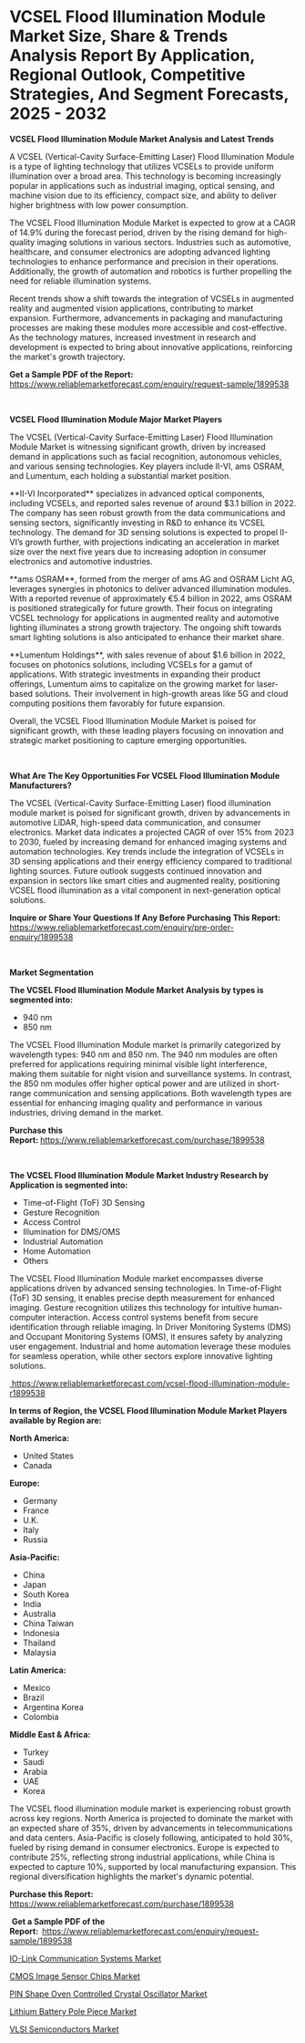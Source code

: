 <p><h1>VCSEL Flood Illumination Module Market Size, Share & Trends Analysis Report By Application, Regional Outlook, Competitive Strategies, And Segment Forecasts, 2025 - 2032</h1></p><p><strong>VCSEL Flood Illumination Module Market Analysis and Latest Trends</strong></p>
<p><p>A VCSEL (Vertical-Cavity Surface-Emitting Laser) Flood Illumination Module is a type of lighting technology that utilizes VCSELs to provide uniform illumination over a broad area. This technology is becoming increasingly popular in applications such as industrial imaging, optical sensing, and machine vision due to its efficiency, compact size, and ability to deliver higher brightness with low power consumption.</p><p>The VCSEL Flood Illumination Module Market is expected to grow at a CAGR of 14.9% during the forecast period, driven by the rising demand for high-quality imaging solutions in various sectors. Industries such as automotive, healthcare, and consumer electronics are adopting advanced lighting technologies to enhance performance and precision in their operations. Additionally, the growth of automation and robotics is further propelling the need for reliable illumination systems.</p><p>Recent trends show a shift towards the integration of VCSELs in augmented reality and augmented vision applications, contributing to market expansion. Furthermore, advancements in packaging and manufacturing processes are making these modules more accessible and cost-effective. As the technology matures, increased investment in research and development is expected to bring about innovative applications, reinforcing the market's growth trajectory.</p></p>
<p><strong>Get a Sample PDF of the Report:&nbsp;</strong> <a href="https://www.reliablemarketforecast.com/enquiry/request-sample/1899538?utm_campaign=1888&utm_medium=2&utm_source=Github&utm_content=ia&utm_term=07042025&utm_id=vcsel-flood-illumination-module">https://www.reliablemarketforecast.com/enquiry/request-sample/1899538</a></p>
<p>&nbsp;</p>
<p><strong>VCSEL Flood Illumination Module Major Market Players</strong></p>
<p><p>The VCSEL (Vertical-Cavity Surface-Emitting Laser) Flood Illumination Module Market is witnessing significant growth, driven by increased demand in applications such as facial recognition, autonomous vehicles, and various sensing technologies. Key players include II-VI, ams OSRAM, and Lumentum, each holding a substantial market position.</p><p>**II-VI Incorporated** specializes in advanced optical components, including VCSELs, and reported sales revenue of around $3.1 billion in 2022. The company has seen robust growth from the data communications and sensing sectors, significantly investing in R&D to enhance its VCSEL technology. The demand for 3D sensing solutions is expected to propel II-VI’s growth further, with projections indicating an acceleration in market size over the next five years due to increasing adoption in consumer electronics and automotive industries.</p><p>**ams OSRAM**, formed from the merger of ams AG and OSRAM Licht AG, leverages synergies in photonics to deliver advanced illumination modules. With a reported revenue of approximately €5.4 billion in 2022, ams OSRAM is positioned strategically for future growth. Their focus on integrating VCSEL technology for applications in augmented reality and automotive lighting illuminates a strong growth trajectory. The ongoing shift towards smart lighting solutions is also anticipated to enhance their market share.</p><p>**Lumentum Holdings**, with sales revenue of about $1.6 billion in 2022, focuses on photonics solutions, including VCSELs for a gamut of applications. With strategic investments in expanding their product offerings, Lumentum aims to capitalize on the growing market for laser-based solutions. Their involvement in high-growth areas like 5G and cloud computing positions them favorably for future expansion.</p><p>Overall, the VCSEL Flood Illumination Module Market is poised for significant growth, with these leading players focusing on innovation and strategic market positioning to capture emerging opportunities.</p></p>
<p>&nbsp;</p>
<p><strong>What Are The Key Opportunities For VCSEL Flood Illumination Module Manufacturers?</strong></p>
<p><p>The VCSEL (Vertical-Cavity Surface-Emitting Laser) flood illumination module market is poised for significant growth, driven by advancements in automotive LiDAR, high-speed data communication, and consumer electronics. Market data indicates a projected CAGR of over 15% from 2023 to 2030, fueled by increasing demand for enhanced imaging systems and automation technologies. Key trends include the integration of VCSELs in 3D sensing applications and their energy efficiency compared to traditional lighting sources. Future outlook suggests continued innovation and expansion in sectors like smart cities and augmented reality, positioning VCSEL flood illumination as a vital component in next-generation optical solutions.</p></p>
<p><strong>Inquire or Share Your Questions If Any Before Purchasing This Report:</strong> <a href="https://www.reliablemarketforecast.com/enquiry/pre-order-enquiry/1899538?utm_campaign=1888&utm_medium=2&utm_source=Github&utm_content=ia&utm_term=07042025&utm_id=vcsel-flood-illumination-module">https://www.reliablemarketforecast.com/enquiry/pre-order-enquiry/1899538</a></p>
<p>&nbsp;</p>
<p><strong>Market Segmentation</strong></p>
<p><strong>The VCSEL Flood Illumination Module Market Analysis by types is segmented into:</strong></p>
<p><ul><li>940 nm</li><li>850 nm</li></ul></p>
<p><p>The VCSEL Flood Illumination Module market is primarily categorized by wavelength types: 940 nm and 850 nm. The 940 nm modules are often preferred for applications requiring minimal visible light interference, making them suitable for night vision and surveillance systems. In contrast, the 850 nm modules offer higher optical power and are utilized in short-range communication and sensing applications. Both wavelength types are essential for enhancing imaging quality and performance in various industries, driving demand in the market.</p></p>
<p><strong>Purchase this Report:&nbsp;</strong><a href="https://www.reliablemarketforecast.com/purchase/1899538?utm_campaign=1888&utm_medium=2&utm_source=Github&utm_content=ia&utm_term=07042025&utm_id=vcsel-flood-illumination-module">https://www.reliablemarketforecast.com/purchase/1899538</a></p>
<p>&nbsp;</p>
<p><strong>The VCSEL Flood Illumination Module Market Industry Research by Application is segmented into:</strong></p>
<p><ul><li>Time-of-Flight (ToF) 3D Sensing</li><li>Gesture Recognition</li><li>Access Control</li><li>Illumination for DMS/OMS</li><li>Industrial Automation</li><li>Home Automation</li><li>Others</li></ul></p>
<p><p>The VCSEL Flood Illumination Module market encompasses diverse applications driven by advanced sensing technologies. In Time-of-Flight (ToF) 3D sensing, it enables precise depth measurement for enhanced imaging. Gesture recognition utilizes this technology for intuitive human-computer interaction. Access control systems benefit from secure identification through reliable imaging. In Driver Monitoring Systems (DMS) and Occupant Monitoring Systems (OMS), it ensures safety by analyzing user engagement. Industrial and home automation leverage these modules for seamless operation, while other sectors explore innovative lighting solutions.</p></p>
<p><a href="https://www.reliablemarketforecast.com/vcsel-flood-illumination-module-r1899538?utm_campaign=1888&utm_medium=2&utm_source=Github&utm_content=ia&utm_term=07042025&utm_id=vcsel-flood-illumination-module">&nbsp;https://www.reliablemarketforecast.com/vcsel-flood-illumination-module-r1899538</a></p>
<p><strong>In terms of Region, the VCSEL Flood Illumination Module Market Players available by Region are:</strong></p>
<p>
    <p> <strong> North America: </strong>
        <ul>
            <li>United States</li>
            <li>Canada</li>
        </ul>
        </p> 
    <p> <strong> Europe: </strong>
        <ul>
            <li>Germany</li>
            <li>France</li>
            <li>U.K.</li>
            <li>Italy</li>
            <li>Russia</li>
        </ul>
        </p> 
    <p> <strong> Asia-Pacific: </strong>
        <ul>
            <li>China</li>
            <li>Japan</li>
            <li>South Korea</li>
            <li>India</li>
            <li>Australia</li>
            <li>China Taiwan</li>
            <li>Indonesia</li>
            <li>Thailand</li>
            <li>Malaysia</li>
        </ul>
        </p> 
    <p> <strong> Latin America: </strong>
        <ul>
            <li>Mexico</li>
            <li>Brazil</li>
            <li>Argentina Korea</li>
            <li>Colombia</li>
        </ul>
        </p> 
    <p> <strong> Middle East & Africa: </strong>
        <ul>
            <li>Turkey</li>
            <li>Saudi</li>
            <li>Arabia</li>
            <li>UAE</li>
            <li>Korea</li>
        </ul>
    </p>
    </p>
<p><p>The VCSEL flood illumination module market is experiencing robust growth across key regions. North America is projected to dominate the market with an expected share of 35%, driven by advancements in telecommunications and data centers. Asia-Pacific is closely following, anticipated to hold 30%, fueled by rising demand in consumer electronics. Europe is expected to contribute 25%, reflecting strong industrial applications, while China is expected to capture 10%, supported by local manufacturing expansion. This regional diversification highlights the market's dynamic potential.</p></p>
<p><strong>Purchase this Report: </strong><a href="https://www.reliablemarketforecast.com/purchase/1899538?utm_campaign=1888&utm_medium=2&utm_source=Github&utm_content=ia&utm_term=07042025&utm_id=vcsel-flood-illumination-module">https://www.reliablemarketforecast.com/purchase/1899538</a></p>
<p>&nbsp;<strong>Get a Sample PDF of the Report:&nbsp;&nbsp;</strong><a href="https://www.reliablemarketforecast.com/enquiry/request-sample/1899538?utm_campaign=1888&utm_medium=2&utm_source=Github&utm_content=ia&utm_term=07042025&utm_id=vcsel-flood-illumination-module">https://www.reliablemarketforecast.com/enquiry/request-sample/1899538</a></p>
<p><strong></strong></p>
<p><p><a href="https://github.com/gitfwelday/Market-Research-Report-List-1/blob/main/io-link-communication-systems-market.md?utm_campaign=1888&utm_medium=2&utm_source=Github&utm_content=ia&utm_term=07042025&utm_id=vcsel-flood-illumination-module">IO-Link Communication Systems Market</a></p><p><a href="https://github.com/buseknoden2b/Market-Research-Report-List-1/blob/main/cmos-image-sensor-chips-market.md?utm_campaign=1888&utm_medium=2&utm_source=Github&utm_content=ia&utm_term=07042025&utm_id=vcsel-flood-illumination-module">CMOS Image Sensor Chips Market</a></p><p><a href="https://github.com/mronmizoe/Market-Research-Report-List-1/blob/main/pin-shape-oven-controlled-crystal-oscillator-market.md?utm_campaign=1888&utm_medium=2&utm_source=Github&utm_content=ia&utm_term=07042025&utm_id=vcsel-flood-illumination-module">PIN Shape Oven Controlled Crystal Oscillator Market</a></p><p><a href="https://github.com/makzzochil/Market-Research-Report-List-1/blob/main/lithium-battery-pole-piece-market.md?utm_campaign=1888&utm_medium=2&utm_source=Github&utm_content=ia&utm_term=07042025&utm_id=vcsel-flood-illumination-module">Lithium Battery Pole Piece Market</a></p><p><a href="https://github.com/heinslakey2x/Market-Research-Report-List-1/blob/main/vlsi-semiconductors-market.md?utm_campaign=1888&utm_medium=2&utm_source=Github&utm_content=ia&utm_term=07042025&utm_id=vcsel-flood-illumination-module">VLSI Semiconductors Market</a></p></p>